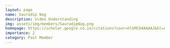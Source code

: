 ```yaml
---
layout: page
name: Sauradip Nag
description: Video Understanding
img: assets/img/members/SauradipNag.png
homepage: https://scholar.google.co.in/citations?user=hlkMCO4AAAAJ&hl=en
importance: 2
category: Past Member
---
```

